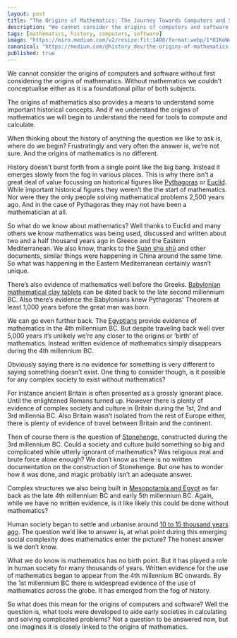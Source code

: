 ```yaml
---
layout: post
title: "The Origins of Mathematics: The Journey Towards Computers and Software"
description: "We cannot consider the origins of computers and software without first considering the origins of mathematics. Without mathematics we couldn’t conceptualise either as it is a foundational pillar of both subjects."
tags: [mathematics, history, computers, software]
image: "https://miro.medium.com/v2/resize:fit:1400/format:webp/1*O1KoWu-U2kuVIvyhHtlrIQ.jpeg"
canonical: "https://medium.com/@history_dev/the-origins-of-mathematics-the-journey-towards-computers-and-software-3915cf60a9cb"
published: true
---
```

We cannot consider the origins of computers and software without first considering the origins of mathematics. Without mathematics we couldn’t conceptualise either as it is a foundational pillar of both subjects.

The origins of mathematics also provides a means to understand some important historical concepts. And if we understand the origins of mathematics we will begin to understand the need for tools to compute and calculate.

When thinking about the history of anything the question we like to ask is, where do we begin? Frustratingly and very often the answer is, we’re not sure. And the origins of mathematics is no different.

History doesn’t burst forth from a single point like the big bang. Instead it emerges slowly from the fog in various places. This is why there isn’t a great deal of value focussing on historical figures like [Pythagoras](https://en.wikipedia.org/wiki/Pythagoras) or [Euclid](https://en.wikipedia.org/wiki/Euclid). While important historical figures they weren’t the the start of mathematics. Nor were they the only people solving mathematical problems 2,500 years ago. And in the case of Pythagoras they may not have been a mathematician at all.

So what do we know about mathematics? Well thanks to Euclid and many others we know mathematics was being used, discussed and written about two and a half thousand years ago in Greece and the Eastern Mediterranean. We also know, thanks to the [Suàn shù shū](https://en.wikipedia.org/wiki/Book_on_Numbers_and_Computation) and other documents, similar things were happening in China around the same time. So what was happening in the Eastern Mediterranean certainly wasn’t unique.

There’s also evidence of mathematics well before the Greeks. [Babylonian mathematical clay tablets](https://en.wikipedia.org/wiki/Babylonian_mathematics) can be dated back to the late second millennium BC. Also there’s evidence the Babylonians knew Pythagoras' Theorem at least 1,000 years before the great man was born.

We can go even further back. The [Egyptians](https://en.wikipedia.org/wiki/Ancient_Egyptian_mathematics) provide evidence of mathematics in the 4th millennium BC. But despite traveling back well over 5,000 years it’s unlikely we’re any closer to the origins or ‘birth’ of mathematics. Instead written evidence of mathematics simply disappears during the 4th millennium BC.

Obviously saying there is no evidence for something is very different to saying something doesn’t exist. One thing to consider though, is it possible for any complex society to exist without mathematics?

For instance ancient Britain is often presented as a grossly ignorant place. Until the enlightened Romans turned up. However there is plenty of evidence of complex society and culture in Britain during the 1st, 2nd and 3rd millennia BC. Also Britain wasn’t isolated from the rest of Europe either, there is plenty of evidence of travel between Britain and the continent.

Then of course there is the question of [Stonehenge](https://en.wikipedia.org/wiki/Stonehenge#Function_and_construction), constructed during the 3rd millennium BC. Could a society and culture build something so big and complicated while utterly ignorant of mathematics? Was religious zeal and brute force alone enough? We don’t know as there is no written documentation on the construction of Stonehenge. But one has to wonder how it was done, and magic probably isn’t an adequate answer.

Complex structures we also being built in [Mesopotamia and Egypt](https://en.wikipedia.org/wiki/Egyptian_pyramids#Historical_development) as far back as the late 4th millennium BC and early 5th millennium BC. Again, while we have no written evidence, is it like likely this could be done without mathematics?

Human society began to settle and urbanise around [10 to 15 thousand years ago](https://en.wikipedia.org/wiki/Natufian_culture). The question we’d like to answer is, at what point during this emerging social complexity does mathematics enter the picture? The honest answer is we don’t know.

What we do know is mathematics has no birth point. But it has played a role in human society for many thousands of years. Written evidence for the use of mathematics began to appear from the 4th millennium BC onwards. By the 1st millennium BC there is widespread evidence of the use of mathematics across the globe. It has emerged from the fog of history.

So what does this mean for the origins of computers and software? Well the question is, what tools were developed to aide early societies in calculating and solving complicated problems? Not a question to be answered now, but one imagines it is closely linked to the origins of mathematics.